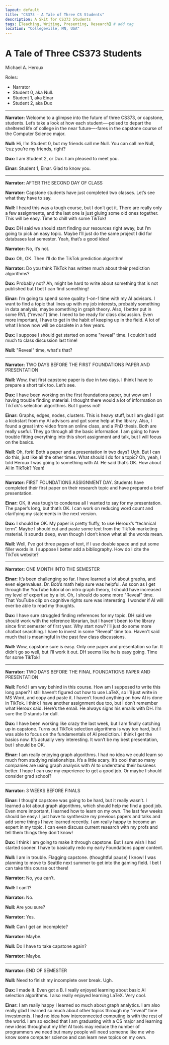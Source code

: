 ```yaml
---
layout: default
title: "CS373 - A Tale of Three CS Students"
description: A Skit for CS373 Students
tags: [Teaching, Writing, Presenting, Research] # add tag
location: "Collegeville, MN, USA"
---
```


# A Tale of Three CS373 Students

Michael A. Heroux

Roles:

- Narrator
- Student 0, aka Null.
- Student 1, aka Einar
- Student 2, aka Dux

---

**Narrator:**  Welcome to a glimpse into the future of three CS373, or capstone, students.  Let’s take a look at how each student—-poised to depart the sheltered life of college in the near future—-fares in the capstone course of the Computer Science major.

**Null:**  Hi, I’m Student 0, but my friends call me Null.  You can call me Null, ‘cuz you’re my friends, right?

**Dux:** I am Student 2, or Dux.  I am pleased to meet you.

**Einar:** Student 1, Einar.  Glad to know you.

---

**Narrator:** AFTER THE SECOND DAY OF CLASS

**Narrator:** Capstone students have just completed two classes.  Let’s see what they have to say.

**Null:** I heard this was a tough course, but I don’t get it.  There are really only a few assignments, and the last one is just gluing some old ones together.  This will be easy.  Time to chill with some TikTok!

**Dux:** DH said we should start finding our resources right away, but I’m going to pick an easy topic.  Maybe I’ll just do the same project I did for databases last semester.  Yeah, that’s a good idea!  

**Narrator:** No, it’s not.

**Dux:** Oh, OK.  Then I’ll do the TikTok prediction algorithm!

**Narrator:** Do you think TikTok has written much about their prediction algorithms?

**Dux:** Probably not? Ah, might be hard to write about something that is not published but I bet I can find something!

**Einar:**  I’m going to spend some quality 1-on-1 time with my AI advisors.  I want to find a topic that lines up with my job interests, probably something in data analysis, maybe something in graph theory.  Also, I better put in some RVL ("reveal") time.  I need to be ready for class discussion.  Even more important, I have to get in the habit of keeping up in the field.  A lot of what I know now will be obsolete in a few years.

**Dux:** I suppose I should get started on some "reveal" time.  I couldn't add much to class discussion last time!

**Null:** "Reveal" time, what's that?

---

**Narrator:** TWO DAYS BEFORE THE FIRST FOUNDATIONS PAPER AND PRESENTATION

**Null:** Wow, that first capstone paper is due in two days.  I think I have to prepare a short talk too.  Let’s see.

**Dux:** I have been working on the first foundations paper, but wow am I having trouble finding material.  I thought there would a lot of information on TikTok's selection algorithms.  But I guess not!

**Einar:** Graphs, edges, nodes, clusters.  This is heavy stuff, but I am glad I got a kickstart from my AI advisors and got some help at the library.  Also, I found a great intro video from an online class, and a PhD thesis.  Both are really useful.  They go through all the basic information.  I am going to have trouble fitting everything into this short assignment and talk, but I will focus on the basics.

**Null:** Oh, fork!  Both a paper and a presentation in two days?  Ugh.  But I can do this, just like all the other times.  What should I do for a topic?  Oh, yeah, I told Heroux I was going to something with AI.  He said that’s OK.  How about AI in TikTok?  Yeah!

---

**Narrator:** FIRST FOUNDATIONS ASSIGNMENT DAY.  Students have completed their first paper on their research topic and have prepared a brief presentation.  

**Einar:**  OK, it was tough to condense all I wanted to say for my presentation.  The paper’s long, but that’s OK. I can work on reducing word count and clarifying my statements in the next version.

**Dux:** I should be OK.  My paper is pretty fluffy, to use Heroux’s “technical term”.  Maybe I should cut and paste some text from the TikTok marketing material.  It sounds deep, even though I don’t know what all the words mean.

**Null:** Well, I’ve got three pages of text, if I use double space and put some filler words in.  I suppose I better add a bibliography.  How do I cite the TikTok website?

---

**Narrator:** ONE MONTH INTO THE SEMESTER

**Einar:** It’s been challenging so far.  I have learned a lot about graphs, and even eigenvalues.  Dr. Bob’s math help sure was helpful.  As soon as I get through the YouTube tutorial on intro graph theory, I should have increased my level of expertise by a lot.  Oh, I should do some more "Reveal" time.  That YouTube clip on cognitive rights sure was interesting.  I wonder if AI will ever be able to read my thoughts.

**Dux:** I have sure struggled finding references for my topic.  DH said we should work with the reference librarian, but I haven’t been to the library since first semester of first year.  Why start now?  I’ll just do some more chatbot searching.  I have to invest in some "Reveal" time too.  Haven't said much that is meaningful in the past few class discussions.

**Null:** Wow, capstone sure is easy.  Only one paper and presentation so far.  It didn’t go so well, but I’ll work it out.  DH seems like he is easy going.  Time for some TikTok!

---

**Narrator:**  TWO DAYS BEFORE THE FINAL FOUNDATIONS PAPER AND PRESENTATION

**Null:** Fork!  I am way behind in this course.  How am I supposed to write this long paper?  I still haven’t figured out how to use LaTeX, so I’ll just write in MS Word, and copy and paste it.  I haven’t found anything on how AI is done in TikTok. I think I have another assignment due too, but I don’t remember what Heroux said.  Here’s the email.  He always signs his emails with DH.  I’m sure the D stands for dull.

**Dux:** I have been working like crazy the last week, but I am finally catching up in capstone.  Turns out TikTok selection algorithms is way too hard, but I was able to focus on the fundamentals of AI prediction.  I think I get the basics now.  It’s actually very interesting.  It won’t be my best presentation, but I should be OK.

**Einar:**  I am really enjoying graph algorithms.  I had no idea we could learn so much from studying relationships.  It’s a little scary.  It’s cool that so many companies are using graph analysis with AI to understand their business better.  I hope I can use my experience to get a good job.  Or maybe I should consider grad school?

---

**Narrator:**  3 WEEKS BEFORE FINALS

**Einar:** I thought capstone was going to be hard, but it really wasn’t.  I learned a lot about graph algorithms, which should help me find a good job.  Even more important, I learned how to learn on my own.  The last few weeks should be easy.  I just have to synthesize my previous papers and talks and add some things I have learned recently.  I am really happy to become an expert in my topic.  I can even discuss current research with my profs and tell them things they don't know!

**Dux:** I think I am going to make it through capstone.  But I sure wish I had started sooner.  I have to basically redo my early Foundations paper content.

**Null:** I am in trouble.  Flagging capstone. (thoughtful pause)  I know!  I was planning to move to Seattle next summer to get into the gaming field.  I bet I can take this course out there!

**Narrator:** No, you can’t.

**Null:** I can’t?

**Narrator:** No.

**Null:** Are you sure?

**Narrator:** Yes.

**Null:**  Can I get an incomplete?

**Narrator:** Maybe.

**Null:** Do I have to take capstone again?

**Narrator:** Maybe.

---

**Narrator:** END OF SEMESTER

**Null:** Need to finish my incomplete over break.  Ugh.

**Dux:**  I made it.  Even got a B.  I really enjoyed learning about basic AI selection algorithms.  I also really enjoyed learning LaTeX.  Very cool.

**Einar:**  I am really happy I learned so much about graph analytics.   I am also really glad I learned so much about other topics through my "reveal" time investments.  I had no idea how interconnected computing is with the rest of the world.  I am so excited that I am graduating with a CS major and learning new ideas throughout my life!  AI tools may reduce the number of programmers we need but many people will need someone like me who know some computer science and can learn new topics on my own.
